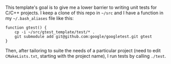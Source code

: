
This template's goal is to give me a lower barrier to writing unit tests for
C/C++ projects. I keep a clone of this repo in `~/src` and I have a function in
my `~/.bash_aliases` file like this:
```
function gtest() {
    cp -i ~/src/gtest_template/test/* .
    git submodule add git@github.com:google/googletest.git gtest
}
```

Then, after tailoring to suite the needs of a particular project (need to edit
`CMakeLists.txt`, starting with the project name), I run tests by calling
`./test`.
